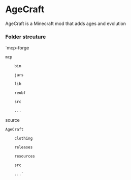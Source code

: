 AgeCraft
========

AgeCraft is a Minecraft mod that adds ages and evolution


### Folder strcuture

`mcp-forge

	mcp
	
		bin
		
		jars
		
		lib
		
		reobf
		
		src
		
		...
source

	AgeCraft
	
		clothing
		
		releases
		
		resources
		
		src
		
		...`
